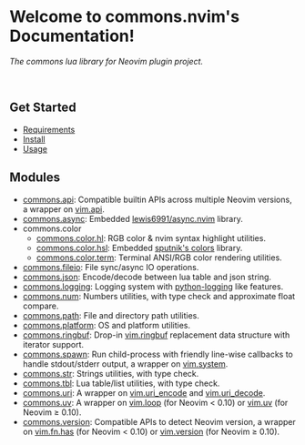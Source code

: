<!-- markdownlint-disable MD001 MD013 MD034 MD033 MD051 MD026 -->

# Welcome to commons.nvim's Documentation!

<p align="left"><i>
The commons lua library for Neovim plugin project.
</i></p>
</br>

## Get Started

- [Requirements](requirements.md)
- [Install](install.md)
- [Usage](usage.md)

## Modules

- [commons.api](/commons_api.md): Compatible builtin APIs across multiple Neovim versions, a wrapper on [vim.api](https://neovim.io/doc/user/api.html).
- [commons.async](/commons_async.md): Embedded [lewis6991/async.nvim](https://github.com/lewis6991/async.nvim) library.
- commons.color
  - [commons.color.hl](/commons_color_hl.md): RGB color & nvim syntax highlight utilities.
  - [commons.color.hsl](/commons_color_hsl.md): Embedded [sputnik's colors](http://sputnik.freewisdom.org/lib/colors/) library.
  - [commons.color.term](/commons_color_term.md): Terminal ANSI/RGB color rendering utilities.
- [commons.fileio](/commons_fileio.md): File sync/async IO operations.
- [commons.json](/commons_json.md): Encode/decode between lua table and json string.
- [commons.logging](/commons_logging.md): Logging system with [python-logging](https://docs.python.org/3/library/logging.html) like features.
- [commons.num](/commons_num.md): Numbers utilities, with type check and approximate float compare.
- [commons.path](/commons_path.md): File and directory path utilities.
- [commons.platform](/commons_platform.md): OS and platform utilities.
- [commons.ringbuf](/commons_ringbuf.md): Drop-in [vim.ringbuf](<https://neovim.io/doc/user/lua.html#vim.ringbuf()>) replacement data structure with iterator support.
- [commons.spawn](/commons_spawn.md): Run child-process with friendly line-wise callbacks to handle stdout/stderr output, a wrapper on [vim.system](<https://neovim.io/doc/user/lua.html#vim.system()>).
- [commons.str](/commons_str.md): Strings utilities, with type check.
- [commons.tbl](/commons_tbl.md): Lua table/list utilities, with type check.
- [commons.uri](/commons_uri.md): A wrapper on [vim.uri_encode](<https://neovim.io/doc/user/lua.html#vim.uri_encode()>) and [vim.uri_decode](<https://neovim.io/doc/user/lua.html#vim.uri_decode()>).
- [commons.uv](/commons_uv.md): A wrapper on [vim.loop](https://github.com/neovim/neovim/blob/36552adb39edff2d909743f16c1f061bc74b5c4e/runtime/doc/deprecated.txt?plain=1#L166) (for Neovim &lt; 0.10) or [vim.uv](https://neovim.io/doc/user/lua.html#vim.uv) (for Neovim &ge; 0.10).
- [commons.version](/commons_version.md): Compatible APIs to detect Neovim version, a wrapper on [vim.fn.has](<https://neovim.io/doc/user/builtin.html#has()>) (for Neovim &lt; 0.10) or [vim.version](https://neovim.io/doc/user/lua.html#vim.version) (for Neovim &ge; 0.10).
